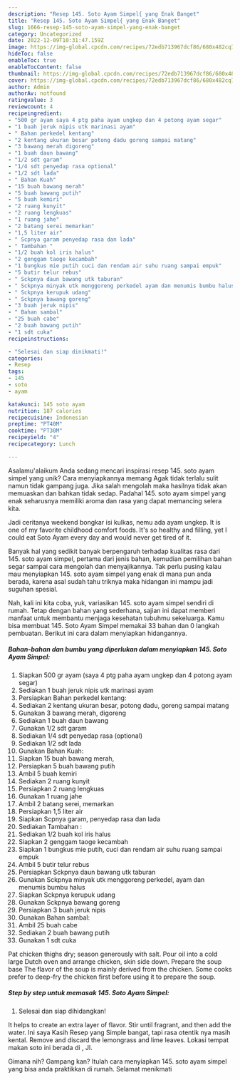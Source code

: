 ```yaml
---
description: "Resep 145. Soto Ayam Simpel{ yang Enak Banget"
title: "Resep 145. Soto Ayam Simpel{ yang Enak Banget"
slug: 1666-resep-145-soto-ayam-simpel-yang-enak-banget
category: Uncategorized
date: 2022-12-09T10:31:47.159Z
image: https://img-global.cpcdn.com/recipes/72edb713967dcf86/680x482cq70/145-soto-ayam-simpel-foto-resep-utama.jpg
hideToc: false
enableToc: true
enableTocContent: false
thumbnail: https://img-global.cpcdn.com/recipes/72edb713967dcf86/680x482cq70/145-soto-ayam-simpel-foto-resep-utama.jpg
cover: https://img-global.cpcdn.com/recipes/72edb713967dcf86/680x482cq70/145-soto-ayam-simpel-foto-resep-utama.jpg
author: Admin
authorAv: notfound
ratingvalue: 3
reviewcount: 4
recipeingredient:
- "500 gr ayam saya 4 ptg paha ayam ungkep dan 4 potong ayam segar"
- "1 buah jeruk nipis utk marinasi ayam"
- " Bahan perkedel kentang"
- "2 kentang ukuran besar potong dadu goreng sampai matang"
- "3 bawang merah digoreng"
- "1 buah daun bawang"
- "1/2 sdt garam"
- "1/4 sdt penyedap rasa optional"
- "1/2 sdt lada"
- " Bahan Kuah"
- "15 buah bawang merah"
- "5 buah bawang putih"
- "5 buah kemiri"
- "2 ruang kunyit"
- "2 ruang lengkuas"
- "1 ruang jahe"
- "2 batang serei memarkan"
- "1,5 liter air"
- " Scpnya garam penyedap rasa dan lada"
- " Tambahan "
- "1/2 buah kol iris halus"
- "2 genggam taoge kecambah"
- "1 bungkus mie putih cuci dan rendam air suhu ruang sampai empuk"
- "5 butir telur rebus"
- " Sckpnya daun bawang utk taburan"
- " Sckpnya minyak utk menggoreng perkedel ayam dan menumis bumbu halus"
- " Sckpnya kerupuk udang"
- " Sckpnya bawang goreng"
- "3 buah jeruk nipis"
- " Bahan sambal"
- "25 buah cabe"
- "2 buah bawang putih"
- "1 sdt cuka"
recipeinstructions:

- "Selesai dan siap dinikmati!"
categories:
- Resep
tags:
- 145
- soto
- ayam

katakunci: 145 soto ayam 
nutrition: 187 calories
recipecuisine: Indonesian
preptime: "PT40M"
cooktime: "PT30M"
recipeyield: "4"
recipecategory: Lunch

---
```



Asalamu'alaikum Anda sedang mencari inspirasi resep 145. soto ayam simpel yang unik? Cara menyiapkannya memang Agak tidak terlalu sulit namun tidak gampang juga. Jika salah mengolah maka hasilnya tidak akan memuaskan dan bahkan tidak sedap. Padahal 145. soto ayam simpel yang enak seharusnya memiliki aroma dan rasa yang dapat memancing selera kita.


Jadi ceritanya weekend bongkar isi kulkas, nemu ada ayam ungkep. It is one of my favorite childhood comfort foods. It&#39;s so healthy and filling, yet I could eat Soto Ayam every day and would never get tired of it.

Banyak hal yang sedikit banyak berpengaruh terhadap kualitas rasa dari 145. soto ayam simpel, pertama dari jenis bahan, kemudian pemilihan bahan segar sampai cara mengolah dan menyajikannya. Tak perlu pusing kalau mau menyiapkan 145. soto ayam simpel yang enak di mana pun anda berada, karena asal sudah tahu triknya maka hidangan ini mampu jadi suguhan spesial.


Nah, kali ini kita coba, yuk, variasikan 145. soto ayam simpel sendiri di rumah. Tetap dengan bahan yang sederhana, sajian ini dapat memberi manfaat untuk membantu menjaga kesehatan tubuhmu sekeluarga. Kamu bisa membuat 145. Soto Ayam Simpel memakai 33 bahan dan 0 langkah pembuatan. Berikut ini cara dalam menyiapkan hidangannya.

<!--inarticleads1-->

##### Bahan-bahan dan bumbu yang diperlukan dalam menyiapkan 145. Soto Ayam Simpel:

1. Siapkan 500 gr ayam (saya 4 ptg paha ayam ungkep dan 4 potong ayam segar)
1. Sediakan 1 buah jeruk nipis utk marinasi ayam
1. Persiapkan  Bahan perkedel kentang:
1. Sediakan 2 kentang ukuran besar, potong dadu, goreng sampai matang
1. Gunakan 3 bawang merah, digoreng
1. Sediakan 1 buah daun bawang
1. Gunakan 1/2 sdt garam
1. Sediakan 1/4 sdt penyedap rasa (optional)
1. Sediakan 1/2 sdt lada
1. Gunakan  Bahan Kuah:
1. Siapkan 15 buah bawang merah,
1. Persiapkan 5 buah bawang putih
1. Ambil 5 buah kemiri
1. Sediakan 2 ruang kunyit
1. Persiapkan 2 ruang lengkuas
1. Gunakan 1 ruang jahe
1. Ambil 2 batang serei, memarkan
1. Persiapkan 1,5 liter air
1. Siapkan  Scpnya garam, penyedap rasa dan lada
1. Sediakan  Tambahan :
1. Sediakan 1/2 buah kol iris halus
1. Siapkan 2 genggam taoge kecambah
1. Siapkan 1 bungkus mie putih, cuci dan rendam air suhu ruang sampai empuk
1. Ambil 5 butir telur rebus
1. Persiapkan  Sckpnya daun bawang utk taburan
1. Gunakan  Sckpnya minyak utk menggoreng perkedel, ayam dan menumis bumbu halus
1. Siapkan  Sckpnya kerupuk udang
1. Gunakan  Sckpnya bawang goreng
1. Persiapkan 3 buah jeruk nipis
1. Gunakan  Bahan sambal:
1. Ambil 25 buah cabe
1. Sediakan 2 buah bawang putih
1. Gunakan 1 sdt cuka


Pat chicken thighs dry; season generously with salt. Pour oil into a cold large Dutch oven and arrange chicken, skin side down. Prepare the soup base The flavor of the soup is mainly derived from the chicken. Some cooks prefer to deep-fry the chicken first before using it to prepare the soup. 

<!--inarticleads2-->

##### Step by step untuk memasak 145. Soto Ayam Simpel:


1. Selesai dan siap dihidangkan!

It helps to create an extra layer of flavor. Stir until fragrant, and then add the water. Ini saya Kasih Resep yang Simple bangat, tapi rasa otentik nya masih kental. Remove and discard the lemongrass and lime leaves. Lokasi tempat makan soto ini berada di , Jl. 

Gimana nih? Gampang kan? Itulah cara menyiapkan 145. soto ayam simpel yang bisa anda praktikkan di rumah. Selamat menikmati
